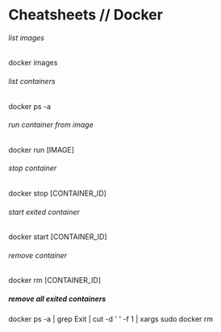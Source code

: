 # Cheatsheets // Docker

###### list images  
  
  docker images

###### list containers  
  
  docker ps -a

###### run container from image  
  
  docker run [IMAGE]
  
###### stop container  
  
  docker stop [CONTAINER_ID]

###### start exited container  
  
  docker start [CONTAINER_ID]

###### remove container  
  
  docker rm [CONTAINER_ID]

##### remove all exited containers  

  docker ps -a | grep Exit | cut -d ' ' -f 1 | xargs sudo docker rm
